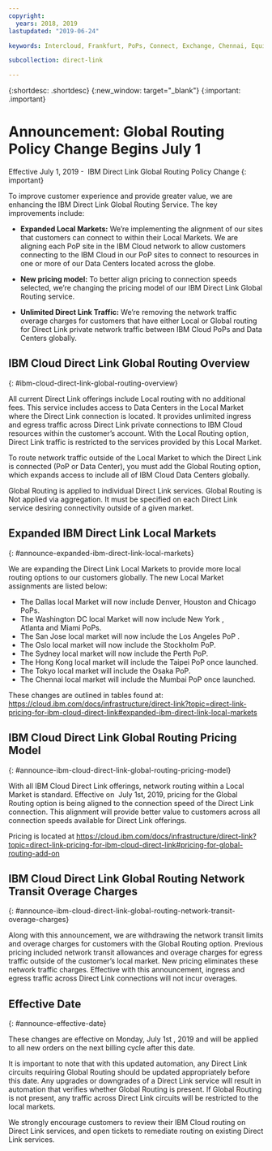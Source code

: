 ```yaml
---
copyright:
  years: 2018, 2019
lastupdated: "2019-06-24"

keywords: Intercloud, Frankfurt, PoPs, Connect, Exchange, Chennai, Equinix, Megaport, Kinx, diversity, Bluefringe, CenturyLink, BT, Sao Paulo, Tokyo, Japan, PCCW, Colt, blog, service provider, partner, Telia, Internexion, Packet Fabric, Global Routing, expanded, market

subcollection: direct-link

---
```


{:shortdesc: .shortdesc}
{:new_window: target="_blank"}
{:important: .important}

# Announcement: Global Routing Policy Change Begins July 1

Effective July 1, 2019 -  IBM Direct Link Global Routing Policy Change
{: important}

To improve customer experience and provide greater value, we are enhancing the IBM Direct Link Global Routing Service. The key improvements include:

* **Expanded Local Markets:** We’re implementing the alignment of our sites that customers can connect to within their Local Markets. We are aligning each PoP site in the IBM Cloud network to allow customers connecting to the IBM Cloud in our PoP sites to connect to resources in one or more of our Data Centers located across the globe.

* **New pricing model:** To better align pricing to connection speeds selected, we’re changing the pricing model of our IBM Direct Link Global Routing service.

* **Unlimited Direct Link Traffic:** We’re removing the network traffic overage charges for customers that have either Local or Global routing for Direct Link private network traffic between IBM Cloud PoPs and Data Centers globally.

## IBM Cloud Direct Link Global Routing Overview
{: #ibm-cloud-direct-link-global-routing-overview}

All current Direct Link offerings include Local routing with no additional fees. This service includes access to Data Centers in the Local Market where the Direct Link connection is located. It provides unlimited ingress and egress traffic across Direct Link private connections to IBM Cloud resources within the customer’s account. With the Local Routing option, Direct Link traffic is restricted to the services provided by this Local Market.

To route network traffic outside of the Local Market to which the Direct Link is connected (PoP or Data Center), you must add the Global Routing option, which expands access to include all of IBM Cloud Data Centers globally.

Global Routing is applied to individual Direct Link services. Global Routing is Not applied via aggregation. It must be specified on each Direct Link service desiring connectivity outside of a given market.

## Expanded IBM Direct Link Local Markets
{: #announce-expanded-ibm-direct-link-local-markets}

We are expanding the Direct Link Local Markets to provide more local routing options to our customers globally. The new Local Market assignments are listed below:

* The Dallas local Market will now include Denver, Houston and Chicago PoPs.
* The Washington DC local Market will now include New York , Atlanta and Miami PoPs.
* The San Jose local market will now include the Los Angeles PoP .
* The Oslo local market will now include the Stockholm PoP.
* The Sydney local market will now include the Perth PoP.
* The Hong Kong local market will include the Taipei PoP once launched.
* The Tokyo local market will include the Osaka PoP.
* The Chennai local market will include the Mumbai PoP once launched.

These changes are outlined in tables found at: https://cloud.ibm.com/docs/infrastructure/direct-link?topic=direct-link-pricing-for-ibm-cloud-direct-link#expanded-ibm-direct-link-local-markets

## IBM Cloud Direct Link Global Routing Pricing Model
{: #announce-ibm-cloud-direct-link-global-routing-pricing-model}

With all IBM Cloud Direct Link offerings, network routing within a Local Market is standard. Effective on  July 1st, 2019, pricing for the Global Routing option is being aligned to the connection speed of the Direct Link connection. This alignment will provide better value to customers across all connection speeds available for Direct Link offerings.

Pricing is located at https://cloud.ibm.com/docs/infrastructure/direct-link?topic=direct-link-pricing-for-ibm-cloud-direct-link#pricing-for-global-routing-add-on

## IBM Cloud Direct Link Global Routing Network Transit Overage Charges
{: #announce-ibm-cloud-direct-link-global-routing-network-transit-overage-charges}

Along with this announcement, we are withdrawing the network transit limits and overage charges for customers with the Global Routing option. Previous pricing included network transit allowances and overage charges for egress traffic outside of the customer’s local market. New pricing eliminates these network traffic charges. Effective with this announcement, ingress and egress traffic across Direct Link connections will not incur overages.

## Effective Date
{: #announce-effective-date}

These changes are effective on Monday, July 1st , 2019 and will be applied to all new orders on the next billing cycle after this date.

It is important to note that with this updated automation, any Direct Link circuits requiring Global Routing should be updated appropriately before this date. Any upgrades or downgrades of a Direct Link service will result in automation that verifies whether Global Routing is present. If Global Routing is not present, any traffic across Direct Link circuits will be restricted to the local markets.

We strongly encourage customers to review their IBM Cloud routing on Direct Link services, and open tickets to remediate routing on existing Direct Link services.
